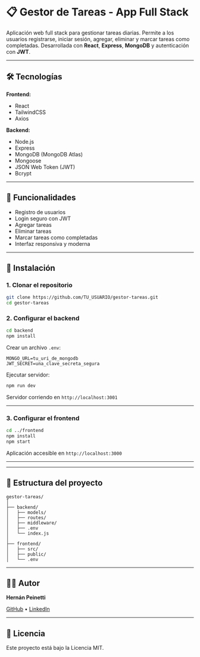 # 📋 Gestor de Tareas - App Full Stack

Aplicación web full stack para gestionar tareas diarias. Permite a los usuarios registrarse, iniciar sesión, agregar, eliminar y marcar tareas como completadas. Desarrollada con **React**, **Express**, **MongoDB** y autenticación con **JWT**.

---

## 🛠 Tecnologías

**Frontend:**
- React
- TailwindCSS
- Axios

**Backend:**
- Node.js
- Express
- MongoDB (MongoDB Atlas)
- Mongoose
- JSON Web Token (JWT)
- Bcrypt

---

## 🚀 Funcionalidades

- Registro de usuarios
- Login seguro con JWT
- Agregar tareas
- Eliminar tareas
- Marcar tareas como completadas
- Interfaz responsiva y moderna

---

## 🔧 Instalación

### 1. Clonar el repositorio

```bash
git clone https://github.com/TU_USUARIO/gestor-tareas.git
cd gestor-tareas
```

### 2. Configurar el backend

```bash
cd backend
npm install
```

Crear un archivo `.env`:

```env
MONGO_URL=tu_uri_de_mongodb
JWT_SECRET=una_clave_secreta_segura
```

Ejecutar servidor:

```bash
npm run dev
```

Servidor corriendo en `http://localhost:3001`

---

### 3. Configurar el frontend

```bash
cd ../frontend
npm install
npm start
```

Aplicación accesible en `http://localhost:3000`

---

---

## 📂 Estructura del proyecto

```
gestor-tareas/
│
├── backend/
│   ├── models/
│   ├── routes/
│   ├── middleware/
│   ├── .env
│   └── index.js
│
├── frontend/
│   ├── src/
│   ├── public/
│   └── .env
```

---

## 🧑‍💻 Autor

**Hernán Peinetti**

[GitHub](https://github.com/TU_USUARIO) • [LinkedIn](https://www.linkedin.com/in/TU_USUARIO)

---

## 📄 Licencia

Este proyecto está bajo la Licencia MIT.
